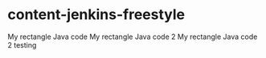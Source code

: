 # content-jenkins-freestyle
My rectangle Java code
My rectangle Java code 2
My rectangle Java code 2 testing
